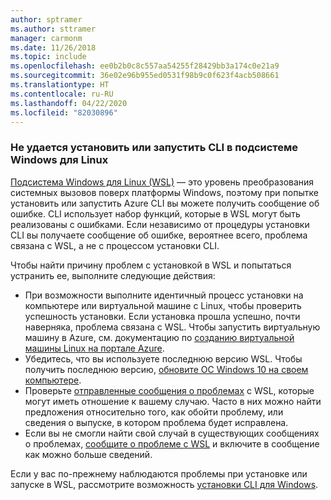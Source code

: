 ```yaml
---
author: sptramer
ms.author: sttramer
manager: carmonm
ms.date: 11/26/2018
ms.topic: include
ms.openlocfilehash: ee0b2b0c8c557aa54255f28429bb3a174c0e21a9
ms.sourcegitcommit: 36e02e96b955ed0531f98b9c0f623f4acb508661
ms.translationtype: HT
ms.contentlocale: ru-RU
ms.lasthandoff: 04/22/2020
ms.locfileid: "82030896"
---
```

### <a name="cli-fails-to-install-or-run-on-windows-subsystem-for-linux"></a>Не удается установить или запустить CLI в подсистеме Windows для Linux

[Подсистема Windows для Linux (WSL)](/windows/wsl/about) — это уровень преобразования системных вызовов поверх платформы Windows, поэтому при попытке установить или запустить Azure CLI вы можете получить сообщение об ошибке. CLI использует набор функций, которые в WSL могут быть реализованы с ошибками. Если независимо от процедуры установки CLI вы получаете сообщение об ошибке, вероятнее всего, проблема связана с WSL, а не с процессом установки CLI.

Чтобы найти причину проблем с установкой в WSL и попытаться устранить ее, выполните следующие действия:

* При возможности выполните идентичный процесс установки на компьютере или виртуальной машине с Linux, чтобы проверить успешность установки. Если установка прошла успешно, почти наверняка, проблема связана с WSL. Чтобы запустить виртуальную машину в Azure, см. документацию по [созданию виртуальной машины Linux на портале Azure](/azure/virtual-machines/linux/quick-create-portal).
* Убедитесь, что вы используете последнюю версию WSL. Чтобы получить последнюю версию, [обновите ОС Windows 10 на своем компьютере](https://support.microsoft.com/help/4027667/windows-10-update).
* Проверьте [отправленные сообщения о проблемах](https://github.com/Microsoft/WSL/issues) с WSL, которые могут иметь отношение к вашему случаю.
  Часто в них можно найти предложения относительно того, как обойти проблему, или сведения о выпуске, в котором проблема будет исправлена.
* Если вы не смогли найти свой случай в существующих сообщениях о проблемах, [сообщите о проблеме с WSL](https://github.com/Microsoft/WSL/issues/new) и включите в сообщение как можно больше сведений.

Если у вас по-прежнему наблюдаются проблемы при установке или запуске в WSL, рассмотрите возможность [установки CLI для Windows](../install-azure-cli-windows.md).
